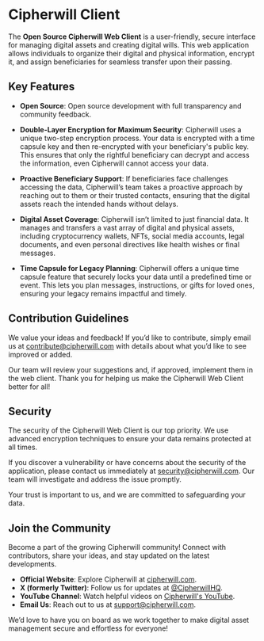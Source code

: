 # Cipherwill Client

The **Open Source Cipherwill Web Client** is a user-friendly, secure interface for managing digital assets and creating digital wills. This web application allows individuals to organize their digital and physical information, encrypt it, and assign beneficiaries for seamless transfer upon their passing.

## Key Features
- **Open Source**: Open source development with full transparency and community feedback.

- **Double-Layer Encryption for Maximum Security**: Cipherwill uses a unique two-step encryption process. Your data is encrypted with a time capsule key and then re-encrypted with your beneficiary's public key. This ensures that only the rightful beneficiary can decrypt and access the information, even Cipherwill cannot access your data.

- **Proactive Beneficiary Support**: If beneficiaries face challenges accessing the data, Cipherwill’s team takes a proactive approach by reaching out to them or their trusted contacts, ensuring that the digital assets reach the intended hands without delays.

- **Digital Asset Coverage**: Cipherwill isn’t limited to just financial data. It manages and transfers a vast array of digital and physical assets, including cryptocurrency wallets, NFTs, social media accounts, legal documents, and even personal directives like health wishes or final messages.

- **Time Capsule for Legacy Planning**: Cipherwill offers a unique time capsule feature that securely locks your data until a predefined time or event. This lets you plan messages, instructions, or gifts for loved ones, ensuring your legacy remains impactful and timely.

## Contribution Guidelines

We value your ideas and feedback! If you’d like to contribute, simply email us at [contribute@cipherwill.com](mailto:contribute@cipherwill.com) with details about what you’d like to see improved or added. 

Our team will review your suggestions and, if approved, implement them in the web client. Thank you for helping us make the Cipherwill Web Client better for all!

## Security

The security of the Cipherwill Web Client is our top priority. We use advanced encryption techniques to ensure your data remains protected at all times. 

If you discover a vulnerability or have concerns about the security of the application, please contact us immediately at [security@cipherwill.com](mailto:security@cipherwill.com). Our team will investigate and address the issue promptly.

Your trust is important to us, and we are committed to safeguarding your data.

## Join the Community

Become a part of the growing Cipherwill community! Connect with contributors, share your ideas, and stay updated on the latest developments.

- **Official Website**: Explore Cipherwill at [cipherwill.com](https://www.cipherwill.com).  
- **X (formerly Twitter)**: Follow us for updates at [@CipherwillHQ](https://x.com/CipherwillHQ).  
- **YouTube Channel**: Watch helpful videos on [Cipherwill's YouTube](https://www.youtube.com/@CipherwillHQ).  
- **Email Us**: Reach out to us at [support@cipherwill.com](mailto:support@cipherwill.com).  


We’d love to have you on board as we work together to make digital asset management secure and effortless for everyone!